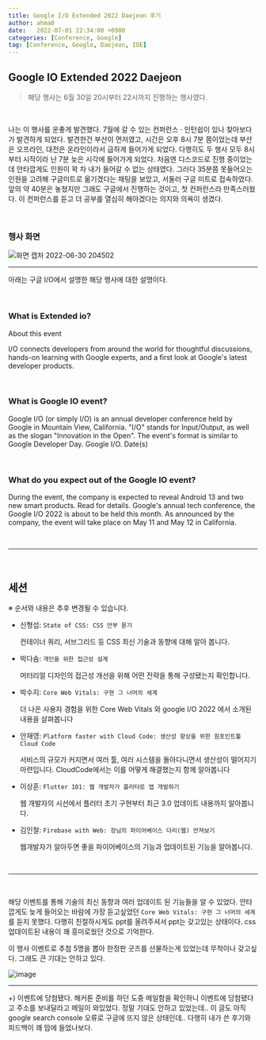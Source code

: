 ```yaml
---
title: Google I/O Extended 2022 Daejeon 후기
author: ahma0
date:   2022-07-01 22:34:00 +0900
categories: [Conference, Google]
tag: [Conference, Google, Daejeon, IOE]
---
```


## Google IO Extended 2022 Daejeon

> 해당 행사는 6월 30일 20시부터 22시까지 진행하는 행사였다.

<br>

나는 이 행사를 운좋게 발견했다. 7월에 갈 수 있는 컨퍼런스 · 인턴쉽이 있나 찾아보다가 발견하게 되었다. 발견한건 부산이 먼저였고, 시간은 오후 8시 7분 쯤이었는데 부산은 오프라인, 대전은 온라인이라서 급하게 들어가게 되었다. 다행히도 두 행사 모두 8시부터 시작이라 난 7분 늦은 시각에 들어가게 되었다. 처음엔 디스코드로 진행 중이었는데 안타깝게도 인원이 꽉 차 내가 들어갈 수 없는 상태였다. 그러다 35분쯤 못들어오는 인원을 고려해 구글미트로 옮기겠다는 채팅을 보았고, 서둘러 구글 미트로 접속하였다. 앞의 약 40분은 놓쳤지만 그래도 구글에서 진행하는 것이고, 첫 컨퍼런스라 만족스러웠다. 이 컨퍼런스를 듣고 더 공부를 열심히 해야겠다는 의지와 의욕이 생겼다.

<br>

### 행사 화면

![화면 캡처 2022-06-30 204502](https://user-images.githubusercontent.com/84761609/176901945-25325c64-a33a-4b02-9f0f-36c06639a9fa.png)

<hr>

아래는 구글 I/O에서 설명한 해당 행사에 대한 설명이다.

<br>

### What is Extended io?
    
About this event
        
I/O connects developers from around the world for thoughtful discussions, hands-on learning with Google experts, and a first look at Google's latest developer products.

<br>

### What is Google IO event?

Google I/O (or simply I/O) is an annual developer conference held by Google in Mountain View, California. "I/O" stands for Input/Output, as well as the slogan "Innovation in the Open". The event's format is similar to Google Developer Day. Google I/O. Date(s)

<br>

### What do you expect out of the Google IO event?

During the event, the company is expected to reveal Android 13 and two new smart products. Read for details. Google's annual tech conference, the Google I/O 2022 is about to be held this month. As announced by the company, the event will take place on May 11 and May 12 in California.

<br>

<hr>

<br>

## 세션

※ 순서와 내용은 추후 변경될 수 있습니다.

- 신형섭: `State of CSS: CSS 안부 묻기`

    컨테이너 쿼리, 서브그리드 등 CSS 최신 기술과 동향에 대해 알아 봅니다.

- 박다솜: `개인을 위한 접근성 설계`
        
    머터리얼 디자인의 접근성 개선을 위해 어떤 전략을 통해 구성됐는지 확인합니다.

- 박수지: `Core Web Vitals: 구현 그 너머의 세계`

    더 나은 사용자 경험을 위한 Core Web Vitals 와 google I/O 2022 에서 소개된 내용을 살펴봅니다

- 안재영: `Platform faster with Cloud Code: 생산성 향상을 위한 원포인트툴 Cloud Code`

    서비스의 규모가 커지면서 여러 툴, 여러 시스템을 돌아다니면서 생산성이 떨어지기 마련입니다. CloudCode에서는 이를 어떻게 해결했는지 함께 알아봅니다

- 이상훈: `Flutter 101: 웹 개발자가 플러터로 앱 개발하기`

    웹 개발자의 시선에서 플러터 초기 구현부터 최근 3.0 업데이트 내용까지 알아봅니다.

- 김인철: `Firebase with Web: 장님의 파이어베이스 다리(웹) 만져보기`

    웹개발자가 알아두면 좋을 파이어베이스의 기능과 업데이트된 기능을 알아봅니다.

<br>

<hr>

<br>

해당 이벤트를 통해 기술의 최신 동향과 여러 업데이트 된 기능들을 알 수 있었다. 안타깝게도 늦게 들어오는 바람에 가장 듣고싶었던 `Core Web Vitals: 구현 그 너머의 세계`를 듣지 못했다. 다행히 친절하시게도 ppt를 올려주셔서 ppt는 갖고있는 상태이다. css 업데이트된 내용이 꽤 흥미로웠던 것으로 기억한다.

이 행사 이벤트로 추첨 5명을 뽑아 한정판 굿즈를 선물하는게 있었는데 무척이나 갖고싶다. 그래도 큰 기대는 안하고 있다. 

![image](https://user-images.githubusercontent.com/84761609/176904374-54464385-69b9-4049-8e15-b1fcc0a9d5a3.png)

<hr>

+) 이벤트에 당첨됐다. 해커톤 준비를 하던 도중 메일함을 확인하니 이벤트에 당첨됐다고 주소를 보내달라고 메일이 와있었다. 정말 기대도 안하고 있었는데.. 이 글도 아직 google search console 오류로 구글에 뜨지 않은 상태인데.. 다행히 내가 쓴 후기와 피드백이 꽤 맘에 들었나보다.